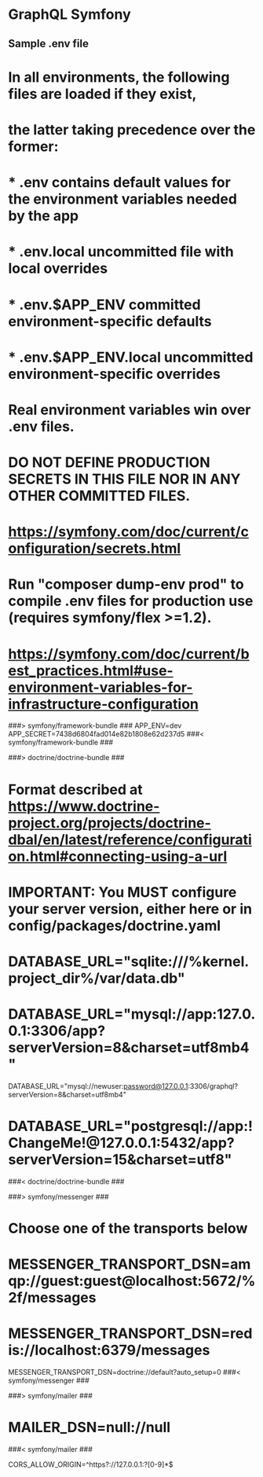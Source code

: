 # GraphQL Symfony

## Sample .env file

# In all environments, the following files are loaded if they exist,
# the latter taking precedence over the former:
#
#  * .env                contains default values for the environment variables needed by the app
#  * .env.local          uncommitted file with local overrides
#  * .env.$APP_ENV       committed environment-specific defaults
#  * .env.$APP_ENV.local uncommitted environment-specific overrides
#
# Real environment variables win over .env files.
#
# DO NOT DEFINE PRODUCTION SECRETS IN THIS FILE NOR IN ANY OTHER COMMITTED FILES.
# https://symfony.com/doc/current/configuration/secrets.html
#
# Run "composer dump-env prod" to compile .env files for production use (requires symfony/flex >=1.2).
# https://symfony.com/doc/current/best_practices.html#use-environment-variables-for-infrastructure-configuration

###> symfony/framework-bundle ###
APP_ENV=dev
APP_SECRET=7438d6804fad014e82b1808e62d237d5
###< symfony/framework-bundle ###

###> doctrine/doctrine-bundle ###
# Format described at https://www.doctrine-project.org/projects/doctrine-dbal/en/latest/reference/configuration.html#connecting-using-a-url
# IMPORTANT: You MUST configure your server version, either here or in config/packages/doctrine.yaml
#
# DATABASE_URL="sqlite:///%kernel.project_dir%/var/data.db"
# DATABASE_URL="mysql://app:127.0.0.1:3306/app?serverVersion=8&charset=utf8mb4"
DATABASE_URL="mysql://newuser:password@127.0.0.1:3306/graphql?serverVersion=8&charset=utf8mb4"
# DATABASE_URL="postgresql://app:!ChangeMe!@127.0.0.1:5432/app?serverVersion=15&charset=utf8"
###< doctrine/doctrine-bundle ###

###> symfony/messenger ###
# Choose one of the transports below
# MESSENGER_TRANSPORT_DSN=amqp://guest:guest@localhost:5672/%2f/messages
# MESSENGER_TRANSPORT_DSN=redis://localhost:6379/messages
MESSENGER_TRANSPORT_DSN=doctrine://default?auto_setup=0
###< symfony/messenger ###

###> symfony/mailer ###
# MAILER_DSN=null://null
###< symfony/mailer ###

CORS_ALLOW_ORIGIN=^https?://127.0.0.1:?[0-9]*$
